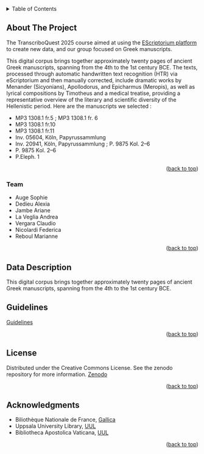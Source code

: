 <a id="readme-top"></a>

<!-- TABLE OF CONTENTS -->
<details>
  <summary>Table of Contents</summary>
  <ol>
    <li>
      <a href="#about-the-project">About The Project</a>
      <ul>
        <li><a href="#team">Team</a></li>
      </ul>
    </li>
    <li>
      <a href="#data-description">Data Description</a>
    </li>
    <li><a href="#guidelines">Guidelines</a></li>
    <li><a href="#acknowledgments">Acknowledgments</a></li>
</details>


<a id="about-the-project"></a>
<!-- ABOUT THE PROJECT -->
## About The Project

The TranscriboQuest 2025 course aimed at using the <a href="https://escriptorium.inria.fr/">EScriptorium platform</a> to create new data, and our group focused on Greek manuscripts.

This digital corpus brings together approximately twenty pages of ancient Greek manuscripts, spanning from the 4th to the 1st century BCE. The texts, processed through automatic handwritten text recognition (HTR) via eScriptorium and then manually corrected, include dramatic works by Menander (Sicyonians), Apollodorus, and Epicharmus (Meropis), as well as lyrical compositions by Timotheus and a medical treatise, providing a representative overview of the literary and scientific diversity of the Hellenistic period. Here are the manuscripts we selected :
* MP3 1308.1 fr.5 ; MP3 1308.1 fr. 6
* MP3 1308.1 fr.10
* MP3 1308.1 fr.11
* Inv. 05604, Köln, Papyrussammlung
* Inv. 20941, Köln, Papyrussammlung ; P. 9875 Kol. 2–6
* P. 9875 Kol. 2–6
* P.Eleph. 1

<p align="right">(<a href="#readme-top">back to top</a>)</p>

<a id="team"></a>
### Team

* Auge Sophie
* Dedieu Alexia
* Jambe Ariane
* La Veglia Andrea
* Vergara Claudio
* Nicolardi Federica
* Reboul Marianne

<p align="right">(<a href="#readme-top">back to top</a>)</p>


<a id="data-description"></a>
<!-- DATA CREATION PROCESS -->
## Data Description

This digital corpus brings together approximately twenty pages of ancient Greek manuscripts, spanning from the 4th to the 1st century BCE. 

<a id="guidelines"></a>
## Guidelines
<a href="https://github.com/OdysseusPolymetis/AncientGreek_TranscriboQuest2025/blob/main/Transcriboquest2025_Greek_guidelines.md">Guidelines</a>


<p align="right">(<a href="#readme-top">back to top</a>)</p>


<!-- LICENSE -->
## License

Distributed under the Creative Commons License. See the zenodo repository for more information. <a href="https://zenodo.org/records/17061902">Zenodo</a>

<p align="right">(<a href="#readme-top">back to top</a>)</p>



<!-- ACKNOWLEDGMENTS -->
## Acknowledgments

* Biliothèque Nationale de France, <a href="https://gallica.bnf.fr/">Gallica</a>
* Uppsala University Library, <a href="https://www.uu.se/en/library">UUL</a>
* Bibliotheca Apostolica Vaticana, <a href="https://www.vaticanlibrary.va/en/home.php">UUL</a>

<p align="right">(<a href="#readme-top">back to top</a>)</p>
